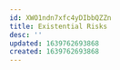 ```yaml
---
id: XWO1ndn7xfc4yDIbbQZZn
title: Existential Risks
desc: ''
updated: 1639762693868
created: 1639762693868
---
```


